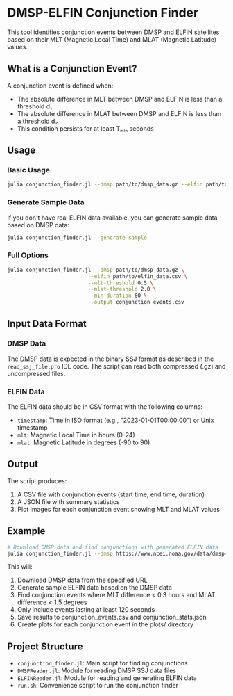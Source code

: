 # DMSP-ELFIN Conjunction Finder

This tool identifies conjunction events between DMSP and ELFIN satellites based on their MLT (Magnetic Local Time) and MLAT (Magnetic Latitude) values.

## What is a Conjunction Event?

A conjunction event is defined when:
- The absolute difference in MLT between DMSP and ELFIN is less than a threshold d₁
- The absolute difference in MLAT between DMSP and ELFIN is less than a threshold d₂
- This condition persists for at least Tₘᵢₙ seconds

## Usage

### Basic Usage

```bash
julia conjunction_finder.jl --dmsp path/to/dmsp_data.gz --elfin path/to/elfin_data.csv
```

### Generate Sample Data

If you don't have real ELFIN data available, you can generate sample data based on DMSP data:

```bash
julia conjunction_finder.jl --generate-sample
```

### Full Options

```bash
julia conjunction_finder.jl --dmsp path/to/dmsp_data.gz \
                          --elfin path/to/elfin_data.csv \
                          --mlt-threshold 0.5 \
                          --mlat-threshold 2.0 \
                          --min-duration 60 \
                          --output conjunction_events.csv
```

## Input Data Format

### DMSP Data
The DMSP data is expected in the binary SSJ format as described in the `read_ssj_file.pro` IDL code. The script can read both compressed (.gz) and uncompressed files.

### ELFIN Data
The ELFIN data should be in CSV format with the following columns:
- `timestamp`: Time in ISO format (e.g., "2023-01-01T00:00:00") or Unix timestamp
- `mlt`: Magnetic Local Time in hours (0-24)
- `mlat`: Magnetic Latitude in degrees (-90 to 90)

## Output

The script produces:
1. A CSV file with conjunction events (start time, end time, duration)
2. A JSON file with summary statistics
3. Plot images for each conjunction event showing MLT and MLAT values

## Example

```bash
# Download DMSP data and find conjunctions with generated ELFIN data
julia conjunction_finder.jl --dmsp https://www.ncei.noaa.gov/data/dmsp-space-weather-sensors/access/f17/ssj/2022/10/j5f1722288.gz --generate-sample --mlt-threshold 0.3 --mlat-threshold 1.5 --min-duration 120
```

This will:
1. Download DMSP data from the specified URL
2. Generate sample ELFIN data based on the DMSP data
3. Find conjunction events where MLT difference < 0.3 hours and MLAT difference < 1.5 degrees
4. Only include events lasting at least 120 seconds
5. Save results to conjunction_events.csv and conjunction_stats.json
6. Create plots for each conjunction event in the plots/ directory

## Project Structure

- `conjunction_finder.jl`: Main script for finding conjunctions
- `DMSPReader.jl`: Module for reading DMSP SSJ data files
- `ELFINReader.jl`: Module for reading and generating ELFIN data
- `run.sh`: Convenience script to run the conjunction finder
